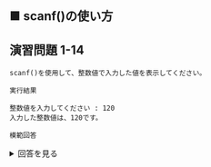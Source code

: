 ## ■ scanf()の使い方

## 演習問題 1-14

```
scanf()を使用して、整数値で入力した値を表示してください。
```

`実行結果`

```
整数値を入力してください : 120
入力した整数値は、120です。
```

`模範回答`
<details>
<summary>回答を見る</summary>

```c
#include <stdio.h>

int main() {
    int input = 0;

    printf("整数値を入力してください : ");
    scanf("%d", &input);
    printf("入力した整数値は、%dです。\n", input);

    return 0;
}
```
</details>

